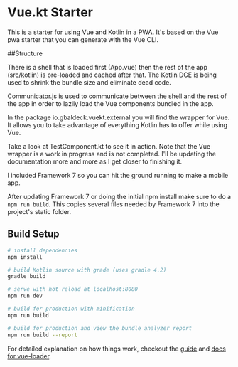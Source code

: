 # Vue.kt Starter

This is a starter for using Vue and Kotlin in a PWA. It's based on the Vue pwa starter that you can generate with the Vue CLI. 

##Structure

There is a shell that is loaded first (App.vue) then the rest of the app (src/kotlin) is pre-loaded and cached after that. The Kotlin DCE is being used to shrink the bundle size and eliminate dead code.

Communicator.js is used to communicate between the shell and the rest of the app in order to lazily load the Vue components bundled in the app.

In the package io.gbaldeck.vuekt.external you will find the wrapper for Vue. It allows you to take advantage of everything Kotlin has to offer while using Vue.

Take a look at TestComponent.kt to see it in action. Note that the Vue wrapper is a work in progress and is not completed. I'll be updating the documentation more and more as I get closer to finishing it.

I included Framework 7 so you can hit the ground running to make a mobile app.

After updating Framework 7 or doing the initial npm install make sure to do a `npm run build`. This copies several files needed by Framework 7 into the project's static folder.


## Build Setup

``` bash
# install dependencies
npm install

# build Kotlin source with grade (uses gradle 4.2)
gradle build

# serve with hot reload at localhost:8080
npm run dev

# build for production with minification
npm run build

# build for production and view the bundle analyzer report
npm run build --report
```

For detailed explanation on how things work, checkout the [guide](http://vuejs-templates.github.io/webpack/) and [docs for vue-loader](http://vuejs.github.io/vue-loader).
